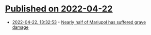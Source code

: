 # [Published on 2022-04-22](index.md)

* [2022-04-22, 13:32:53](https://news.ycombinator.com/item?id=31121341) - [Nearly half of Mariupol has suffered grave damage](https://www.economist.com/graphic-detail/2022/04/23/nearly-half-of-mariupol-has-suffered-grave-damage)
